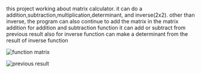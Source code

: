 this project working about matrix calculator. it can do a addition,subtraction,multiplication,determinant, and inverse(2x2). other than inverse, the program can also continue to add the matrix in the matrix addition
for addition and subtraction function it can add or subtract from previous result 
also for inverse function can make a determinant from the result of inverse function

![function matrix](https://user-images.githubusercontent.com/56831230/67253366-77e63b80-f4a1-11e9-8135-b3eb31334d81.jpg)

![previous result](https://user-images.githubusercontent.com/56831230/67253458-e75c2b00-f4a1-11e9-968d-da57706ccba9.jpg)

